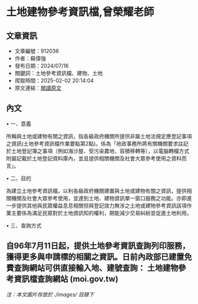 # 土地建物參考資訊檔,曾榮耀老師

## 文章資訊
- 文章編號：912036
- 作者：蘇偉強
- 發布日期：2024/07/16
- 關鍵詞：土地參考資訊檔、建物、土地
- 爬取時間：2025-02-02 20:14:04
- 原文連結：[閱讀原文](https://real-estate.get.com.tw/Columns/detail.aspx?no=912036)

## 內文
• 一、意義

所稱與土地或建物有關之資訊，指各級政府機關所提供非屬土地法規定應登記事項之資訊(土地參考資訊檔作業要點第2點)。係為「地政事務所將有關機關要求註記於土地登記簿之事項（例如海沙屋、受污染農地、容積移轉等），以電腦轉檔方式附屬記載於土地登記資料庫內，並且提供相關機關及社會大眾參考使用之資料而言」。

• 二、目的

為建立土地參考資訊檔，以利各級政府機關建置與土地或建物有關之資訊，提供相關機關及社會大眾參考使用，並達到土地、建物資訊單一窗口服務之功能。亦即進一步提供其他與民眾權益息息相關但與登記效力無涉之土地或建物參考資訊該項作業主要係為滿足民眾對於土地資訊知的權利，期能減少交易糾紛並促進土地利用。

• 三、查詢方式

自96年7月11日起，提供土地參考資訊查詢列印服務，獲得更多與申請標的相關之資訊。日前內政部已建置免費查詢網站可供直接輸入地、建號查詢： 土地建物參考資訊檔查詢網站 (moi.gov.tw)
---
*注：本文圖片存放於 ./images/ 目錄下*
